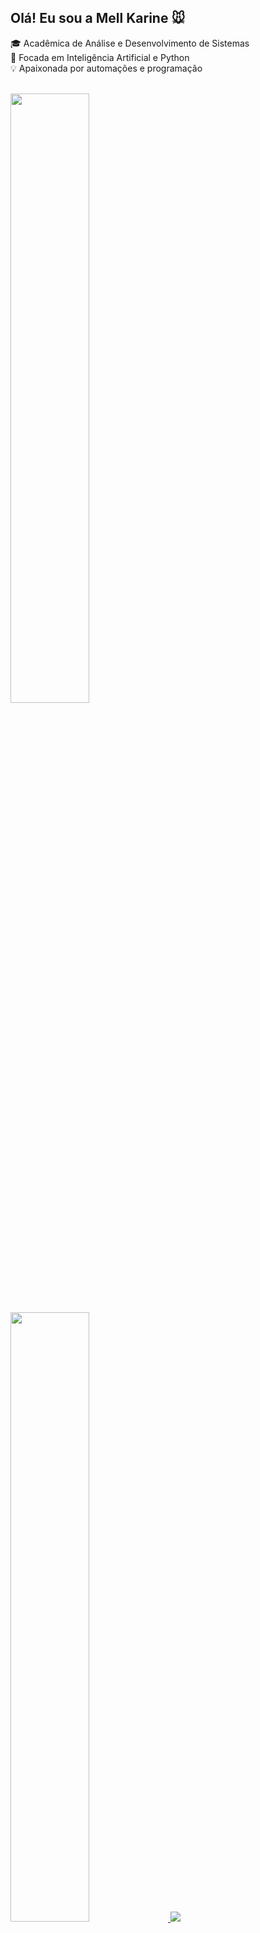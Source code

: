 ## Olá! Eu sou a Mell Karine 🐭
🎓 Acadêmica de Análise e Desenvolvimento de Sistemas <br/>
🤖 Focada em Inteligência Artificial e Python <br/>
💡 Apaixonada por automações e programação

<div>
  <br/>
  <a href="https://github.com/mellkarine">
    <img height="50%" width="auto" src="https://github-readme-stats.vercel.app/api?username=mellkarine&show_icons=true&count_private=true&theme=tokyonight&hide_border=true&hide=issues,contribs"> 
    <img height="50%" width="auto" src="https://github-readme-stats.vercel.app/api/top-langs/?username=mellkarine&layout=compact&hide_border=true&theme=tokyonight&bg_color=#fff&langs_count=6&hide=jupyter%20notebook,tex,css,php"> 
    <img src="https://github-readme-streak-stats.herokuapp.com?user=mellkarine&theme=tokyonight&hide_border=true&background=#fff">
  </a>
   <br/>
</div>

#### Aprendendo:
<div style="display: inline_block">
   <img alt="Python" src="https://img.shields.io/badge/Python-3776AB?style=for-the-badge&logo=python&logoColor=white" />
   <img alt="AI" src="https://img.shields.io/badge/AI-FF5722?style=for-the-badge&logo=google&logoColor=white" />
   <img alt="Machine Learning" src="https://img.shields.io/badge/Machine%20Learning-FFC107?style=for-the-badge&logo=google&logoColor=white" />
</div>

#### ⭐ Onde você também pode me encontrar:
<a href="https://www.linkedin.com/in/mellkarineb/" target="_blank"><img src="https://img.shields.io/badge/LinkedIn-0077B5?style=for-the-badge&logo=linkedin&logoColor=white" target="_blank"></a>  

---
